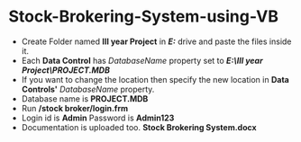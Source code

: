 # Stock-Brokering-System-using-VB
* Create Folder named **III year Project** in ***E:*** drive and paste the files inside it.
* Each **Data Control** has *DatabaseName* property set to ***E:\III year Project\PROJECT.MDB***
* If you want to change the location then specify the new location in **Data Controls'** *DatabaseName* property.
* Database name is **PROJECT.MDB**
* Run **/stock broker/login.frm**
* Login id is **Admin** Password is **Admin123**
* Documentation is uploaded too. **Stock Brokering System.docx**
